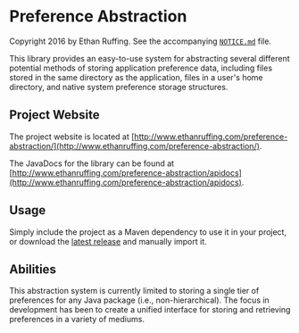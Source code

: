 Preference Abstraction
======================
Copyright 2016 by Ethan Ruffing. See the accompanying [`NOTICE.md`](NOTICE.md)
file.

This library provides an easy-to-use system for abstracting several different
potential methods of storing application preference data, including files stored
in the same directory as the application, files in a user's home directory, and
native system preference storage structures.

Project Website
---------------
The project website is located at
[http://www.ethanruffing.com/preference-abstraction/](http://www.ethanruffing.com/preference-abstraction/).

The JavaDocs for the library can be found at
[http://www.ethanruffing.com/preference-abstraction/apidocs](http://www.ethanruffing.com/preference-abstraction/apidocs).

Usage
-----
Simply include the project as a Maven dependency to use it in your project, or
download the
[latest release](https://github.com/ruffinge/preference-abstraction/releases)
and manually import it.

Abilities
---------
This abstraction system is currently limited to storing a single tier of 
preferences for any Java package (i.e., non-hierarchical). The focus in 
development has been to create a unified interface for storing and retrieving
preferences in a variety of mediums.
